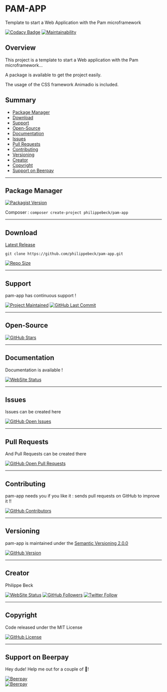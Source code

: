 # PAM-APP

Template to start a Web Application with the Pam microframework

[![Codacy Badge](https://api.codacy.com/project/badge/Grade/96fb7a439d4f49b987958a5c58bccb39)](https://www.codacy.com/manual/philippebeck/pam-app?utm_source=github.com&amp;utm_medium=referral&amp;utm_content=philippebeck/pam-app&amp;utm_campaign=Badge_Grade)
[![Maintainability](https://api.codeclimate.com/v1/badges/124cd6d0384a7bc68ebb/maintainability)](https://codeclimate.com/github/philippebeck/pam-app/maintainability)

## Overview

This project is a template to start a Web application with the Pam microframework...

A package is available to get the project easily.

The usage of the CSS framework Animadio is included.

## Summary

-   [Package Manager](#package-manager)  
-   [Download](#download)  
-   [Support](#support)  
-   [Open-Source](#open-source)  
-   [Documentation](#documentation)  
-   [Issues](#issues)  
-   [Pull Requests](#pull-requests)  
-   [Contributing](#contributing)  
-   [Versioning](#versioning)  
-   [Creator](#creator)  
-   [Copyright](#copyright)  
-   [Support on Beerpay](#support-on-beerpay)  

---

## Package Manager

[![Packagist Version](https://img.shields.io/packagist/v/philippebeck/pam-app.svg?label=Packagist)](https://packagist.org/packages/philippebeck/pam-app)

Composer : `composer create-project philippebeck/pam-app`  

---

## Download

[Latest Release](https://github.com/philippebeck/pam-app/releases)  

`git clone https://github.com/philippebeck/pam-app.git`  
  
[![Repo Size](https://img.shields.io/github/repo-size/philippebeck/pam-app.svg?label=Repo+Size)](https://github.com/philippebeck/pam-app/tree/master)

---

## Support

pam-app has continuous support !

[![Project Maintained](https://img.shields.io/maintenance/yes/2020.svg?label=Maintained)](https://github.com/philippebeck/pam-app)
[![GitHub Last Commit](https://img.shields.io/github/last-commit/philippebeck/pam-app.svg?label=Last+Commit)](https://github.com/philippebeck/pam-app/commits/master)

---

## Open-Source

[![GitHub Stars](https://img.shields.io/github/stars/philippebeck/pam-app.svg?label=GitHub+:+pam-app+|+Stars)](https://github.com/philippebeck/pam-app)

---

## Documentation

Documentation is available !

[![WebSite Status](https://img.shields.io/website-up-down-green-red/https/github.com/philippebeck/pam/wiki.svg?label=Documentation)](https://github.com/philippebeck/pam/wiki)

---

## Issues

Issues can be created here

[![GitHub Open Issues](https://img.shields.io/github/issues/philippebeck/pam-app.svg?label=Issues)](https://github.com/philippebeck/pam-app/issues)

---

## Pull Requests

And Pull Requests can be created there

[![GitHub Open Pull Requests](https://img.shields.io/github/issues-pr/philippebeck/pam-app.svg?label=Pull+Requests)](https://github.com/philippebeck/pam-app/pulls)

---

## Contributing

pam-app needs you if you like it : sends pull requests on GitHub to improve it !!

[![GitHub Contributors](https://img.shields.io/github/contributors/philippebeck/pam-app.svg?label=Contributors)](https://github.com/philippebeck/pam-app/graphs/contributors)

---

## Versioning

pam-app is maintained under the [Semantic Versioning 2.0.0](https://semver.org)

[![GitHub Version](https://img.shields.io/github/tag/philippebeck/pam-app.svg?label=Version)](https://github.com/philippebeck/pam-app/blob/master/composer.json)

---

## Creator

Philippe Beck

[![WebSite Status](https://img.shields.io/website-up-down-green-red/https/philippebeck.net.svg?label=https://philippebeck.net)](https://philippebeck.net)
[![GitHub Followers](https://img.shields.io/github/followers/philippebeck.svg?label=GitHub+:+philippebeck+|+Followers)](https://github.com/philippebeck)
[![Twitter Follow](https://badgen.net/twitter/follow/philippepjbeck)](https://twitter.com/philippepjbeck)

---

## Copyright

Code released under the MIT License

[![GitHub License](https://img.shields.io/github/license/philippebeck/pam-app.svg?label=License)](https://github.com/philippebeck/pam-app/blob/master/LICENSE)

---

## Support on Beerpay

Hey dude! Help me out for a couple of :beers:!

[![Beerpay](https://beerpay.io/philippebeck/pam-app/badge.svg?style=beer-square)](https://beerpay.io/philippebeck/pam-app)  
[![Beerpay](https://beerpay.io/philippebeck/pam-app/make-wish.svg?style=flat-square)](https://beerpay.io/philippebeck/pam-app?focus=wish)
